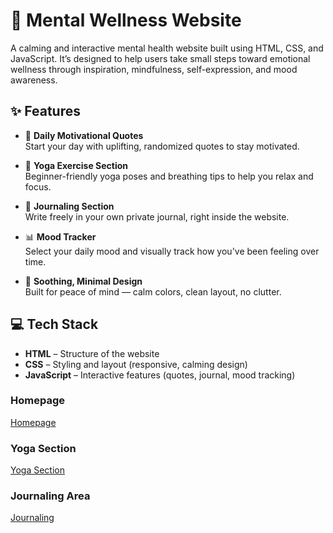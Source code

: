 # 🌿 Mental Wellness Website

A calming and interactive mental health website built using HTML, CSS, and JavaScript. It’s designed to help users take small steps toward emotional wellness through inspiration, mindfulness, self-expression, and mood awareness.

## ✨ Features

- 🌟 **Daily Motivational Quotes**  
  Start your day with uplifting, randomized quotes to stay motivated.

- 🧘 **Yoga Exercise Section**  
  Beginner-friendly yoga poses and breathing tips to help you relax and focus.

- 📝 **Journaling Section**  
  Write freely in your own private journal, right inside the website.

- 📊 **Mood Tracker**  
  Select your daily mood and visually track how you've been feeling over time.

- 🎨 **Soothing, Minimal Design**  
  Built for peace of mind — calm colors, clean layout, no clutter.

## 💻 Tech Stack

- **HTML** – Structure of the website  
- **CSS** – Styling and layout (responsive, calming design)  
- **JavaScript** – Interactive features (quotes, journal, mood tracking)

###  Homepage
[Homepage](images-1/home-page.png)

###  Yoga Section
[Yoga Section](images-1/yoga-page.png)

###  Journaling Area
[Journaling](images-1/jouranl-page.png)